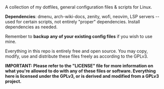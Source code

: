 A collection of my dotfiles, general configuration files & scripts for Linux.

**Dependencies**: dmenu, arch-wiki-docs, zenity, wofi, neovim, LSP servers -- used for certain scripts, not entirely "proper" dependencies. Install dependencies as needed.

Remember to **backup any of your existing config files** if you wish to use mine.

Everything in this repo is entirely free and open source. You may copy, modify, use and distribute these files freely as according to the GPLv3.

**IMPORTANT: Please refer to the "LICENSE" file for more information on what you're allowed to do with any of these files or software. Everything here is licensed under the GPLv3, or is derived and modified from a GPLv3 project.**
